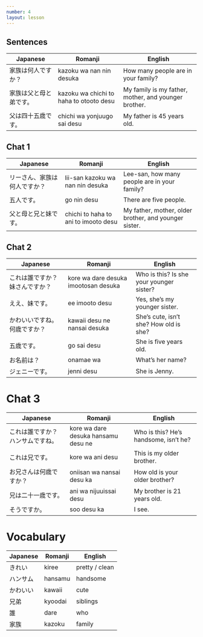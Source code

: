 ```yaml
---
number: 4
layout: lesson
---
```


## Sentences

| Japanese               | Romanji                                 | English                                              |
| ---------------------- | --------------------------------------- | ---------------------------------------------------- |
| 家族は何人ですか？     | kazoku wa nan nin desuka                | How many people are in your family?                  |
| 家族は父と母と弟です。 | kazoku wa chichi to haha to otooto desu | My family is my father, mother, and younger brother. |
| 父は四十五歳です。     | chichi wa yonjuugo sai desu             | My father is 45 years old.                           |

## Chat 1

| Japanese                     | Romanji                              | English                                               |
| ---------------------------- | ------------------------------------ | ----------------------------------------------------- |
| リーさん、家族は何人ですか？ | lii-san kazoku wa nan nin desuka     | Lee-san, how many people are in your family?          |
| 五人です。                   | go nin desu                          | There are five people.                                |
| 父と母と兄と妹です。         | chichi to haha to ani to imooto desu | My father, mother, older brother, and younger sister. |

## Chat 2

| Japanese                       | Romanji                              | English                                  |
| ------------------------------ | ------------------------------------ | ---------------------------------------- |
| これは誰ですか？妹さんですか？ | kore wa dare desuka imootosan desuka | Who is this? Is she your younger sister? |
| ええ、妹です。                 | ee imooto desu                       | Yes, she’s my younger sister.            |
| かわいいですね。何歳ですか？   | kawaii desu ne nansai desuka         | She’s cute, isn’t she? How old is she?   |
| 五歳です。                     | go sai desu                          | She is five years old.                   |
| お名前は？                     | onamae wa                            | What’s her name?                         |
| ジェニーです。                 | jenni desu                           | She is Jenny.                            |

# Chat 3

| Japanese                         | Romanji                             | English                               |
| -------------------------------- | ----------------------------------- | ------------------------------------- |
| これは誰ですか？ハンサムですね。 | kore wa dare desuka hansamu desu ne | Who is this? He’s handsome, isn’t he? |
| これは兄です。                   | kore wa ani desu                    | This is my older brother.             |
| お兄さんは何歳ですか？           | oniisan wa nansai desu ka           | How old is your older brother?        |
| 兄は二十一歳です。               | ani wa nijuuissai desu              | My brother is 21 years old.           |
| そうですか。                     | soo desu ka                         | I see.                                |

# Vocabulary

| Japanese | Romanji | English        |
| -------- | ------- | -------------- |
| きれい   | kiree   | pretty / clean |
| ハンサム | hansamu | handsome       |
| かわいい | kawaii  | cute           |
| 兄弟     | kyoodai | siblings       |
| 誰       | dare    | who            |
| 家族     | kazoku  | family         |
